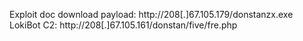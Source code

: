 Exploit doc download payload: http://208[.]67.105.179/donstanzx.exe
LokiBot C2: http://208[.]67.105.161/donstan/five/fre.php
